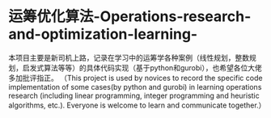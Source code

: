 # 运筹优化算法-Operations-research-and-optimization-learning-
本项目主要是新司机上路，记录在学习中的运筹学各种案例（线性规划，整数规划，启发式算法等等）的具体代码实现（基于python和gurobi），也希望各位大佬多加批评指正。
（This project is used by novices to record the specific code implementation of some cases(by python and gurobi) in learning operations research (including linear programming, integer programming and heuristic algorithms, etc.). Everyone is welcome to learn and communicate together.）
